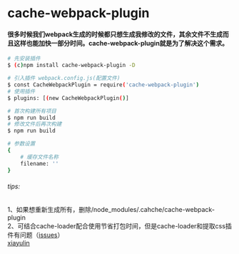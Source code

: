 # cache-webpack-plugin

#### 很多时候我们webpack生成的时候都只想生成我修改的文件，其余文件不生成而且这样也能加快一部分时间。cache-webpack-plugin就是为了解决这个需求。

```bash
# 先安装插件
$ (c)npm install cache-webpack-plugin -D

# 引入插件 webpack.config.js(配置文件)
$ const CacheWebpackPlugin = require('cache-webpack-plugin')
# 使用插件
$ plugins: [(new CacheWebpackPlugin()]

# 首次构建所有项目
$ npm run build
# 修改文件后再次构建
$ npm run build

# 参数设置
{
	# 缓存文件名称
	filename: '' 
}

```
###### tips: 
1、如果想重新生成所有，删除/node_modules/.cahche/cache-webpack-plugin  
2、可结合cache-loader配合使用节省打包时间，但是cache-loader和提取css插件有问题（[issues](https://github.com/webpack-contrib/cache-loader/issues/40)）  
[xiayulin](https://www.xiayulin.top)
